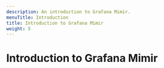 ```yaml
---
description: An introduction to Grafana Mimir.
menuTitle: Introduction
title: Introduction to Grafana Mimir
weight: 5
---
```


# Introduction to Grafana Mimir